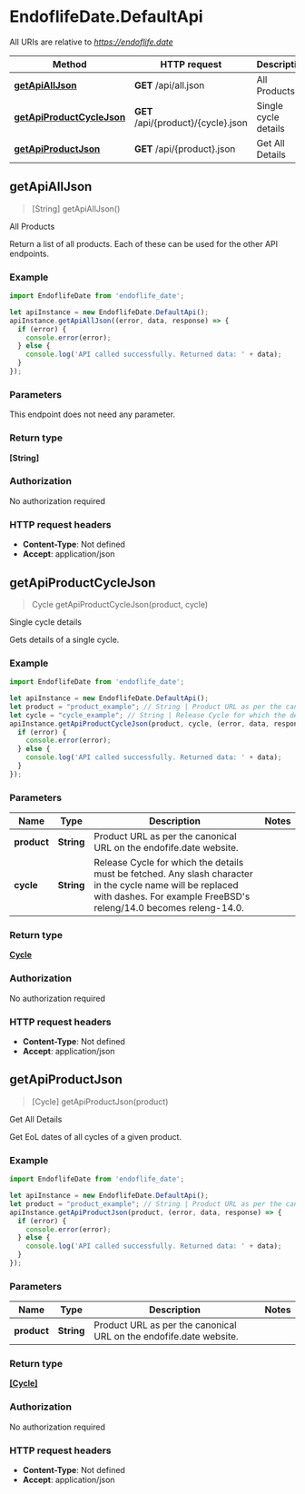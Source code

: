 # EndoflifeDate.DefaultApi

All URIs are relative to *https://endoflife.date*

Method | HTTP request | Description
------------- | ------------- | -------------
[**getApiAllJson**](DefaultApi.md#getApiAllJson) | **GET** /api/all.json | All Products
[**getApiProductCycleJson**](DefaultApi.md#getApiProductCycleJson) | **GET** /api/{product}/{cycle}.json | Single cycle details
[**getApiProductJson**](DefaultApi.md#getApiProductJson) | **GET** /api/{product}.json | Get All Details



## getApiAllJson

> [String] getApiAllJson()

All Products

Return a list of all products. Each of these can be used for the other API endpoints.

### Example

```javascript
import EndoflifeDate from 'endoflife_date';

let apiInstance = new EndoflifeDate.DefaultApi();
apiInstance.getApiAllJson((error, data, response) => {
  if (error) {
    console.error(error);
  } else {
    console.log('API called successfully. Returned data: ' + data);
  }
});
```

### Parameters

This endpoint does not need any parameter.

### Return type

**[String]**

### Authorization

No authorization required

### HTTP request headers

- **Content-Type**: Not defined
- **Accept**: application/json


## getApiProductCycleJson

> Cycle getApiProductCycleJson(product, cycle)

Single cycle details

Gets details of a single cycle.

### Example

```javascript
import EndoflifeDate from 'endoflife_date';

let apiInstance = new EndoflifeDate.DefaultApi();
let product = "product_example"; // String | Product URL as per the canonical URL on the endofife.date website.
let cycle = "cycle_example"; // String | Release Cycle for which the details must be fetched. Any slash character in the cycle name will be replaced with dashes. For example FreeBSD's releng/14.0 becomes releng-14.0.
apiInstance.getApiProductCycleJson(product, cycle, (error, data, response) => {
  if (error) {
    console.error(error);
  } else {
    console.log('API called successfully. Returned data: ' + data);
  }
});
```

### Parameters


Name | Type | Description  | Notes
------------- | ------------- | ------------- | -------------
 **product** | **String**| Product URL as per the canonical URL on the endofife.date website. | 
 **cycle** | **String**| Release Cycle for which the details must be fetched. Any slash character in the cycle name will be replaced with dashes. For example FreeBSD&#39;s releng/14.0 becomes releng-14.0. | 

### Return type

[**Cycle**](Cycle.md)

### Authorization

No authorization required

### HTTP request headers

- **Content-Type**: Not defined
- **Accept**: application/json


## getApiProductJson

> [Cycle] getApiProductJson(product)

Get All Details

Get EoL dates of all cycles of a given product.

### Example

```javascript
import EndoflifeDate from 'endoflife_date';

let apiInstance = new EndoflifeDate.DefaultApi();
let product = "product_example"; // String | Product URL as per the canonical URL on the endofife.date website.
apiInstance.getApiProductJson(product, (error, data, response) => {
  if (error) {
    console.error(error);
  } else {
    console.log('API called successfully. Returned data: ' + data);
  }
});
```

### Parameters


Name | Type | Description  | Notes
------------- | ------------- | ------------- | -------------
 **product** | **String**| Product URL as per the canonical URL on the endofife.date website. | 

### Return type

[**[Cycle]**](Cycle.md)

### Authorization

No authorization required

### HTTP request headers

- **Content-Type**: Not defined
- **Accept**: application/json

